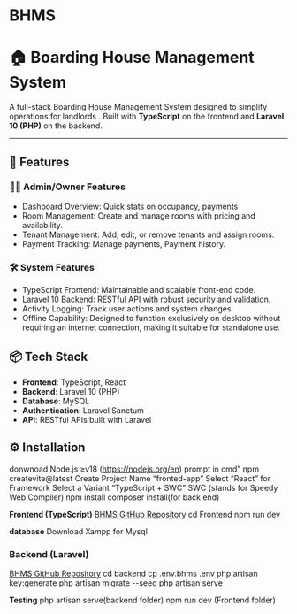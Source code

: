 # BHMS
# 🏠 Boarding House Management System

A full-stack Boarding House Management System designed to simplify operations for landlords . Built with **TypeScript** on the frontend and **Laravel 10 (PHP)** on the backend.

---

## 🚀 Features

### 🧑‍💼 Admin/Owner Features
- Dashboard Overview: Quick stats on occupancy, payments
- Room Management: Create and manage rooms with pricing and availability.
- Tenant Management: Add, edit, or remove tenants and assign rooms.
- Payment Tracking: Manage payments, Payment history.

### 🛠️ System Features
- TypeScript Frontend: Maintainable and scalable front-end code.
- Laravel 10 Backend: RESTful API with robust security and validation.
- Activity Logging: Track user actions and system changes.
- Offline Capability:	Designed to function exclusively on desktop without requiring an internet connection, making it suitable for standalone use.

## 📦 Tech Stack
- **Frontend**: TypeScript, React
- **Backend**: Laravel 10 (PHP)
- **Database**: MySQL
- **Authentication**: Laravel Sanctum
- **API**: RESTful APIs built with Laravel

## ⚙️ Installation
donwnoad Node.js ≥v18 (https://nodejs.org/en)
prompt in cmd" npm createvite@latest
Create Project Name “fronted-app”
Select “React” for Framework
Select a Variant “TypeScript + SWC”
SWC (stands for Speedy Web Compiler)
npm install
composer install(for back end)

**Frontend (TypeScript)**
[BHMS GitHub Repository](https://github.com/ChanQT/BHMS)
cd Frontend
npm run dev


**database**
Download Xampp for Mysql

### Backend (Laravel)
[BHMS GitHub Repository](https://github.com/ChanQT/BHMS)
cd backend
cp .env.bhms .env
php artisan key:generate
php artisan migrate --seed
php artisan serve
   
 **Testing**
php artisan serve(backend folder)
npm run dev (Frontend folder)




